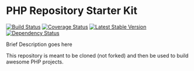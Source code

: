 # PHP Repository Starter Kit
[![Build Status](https://travis-ci.org/ChristianGaertner/PHP-Repository-Starter.png?branch=master)](https://travis-ci.org/ChristianGaertner/PHP-Repository-Starter)
[![Coverage Status](https://coveralls.io/repos/ChristianGaertner/PHP-Repository-Starter/badge.png?branch=master)](https://coveralls.io/r/ChristianGaertner/PHP-Repository-Starter?branch=master)
[![Latest Stable Version](https://poser.pugx.org/<MAINTAINER>/<PROJECT>/v/stable.png)](https://packagist.org/packages/<MAINTAINER>/<PROJECT>)
[![Dependency Status](https://www.versioneye.com/user/projects/<CUSTOM>/badge.png)](https://www.versioneye.com/user/projects/<CUSTOM>)

Brief Description goes here

This repository is meant to be cloned (not forked) and then be used to build awesome PHP projects.